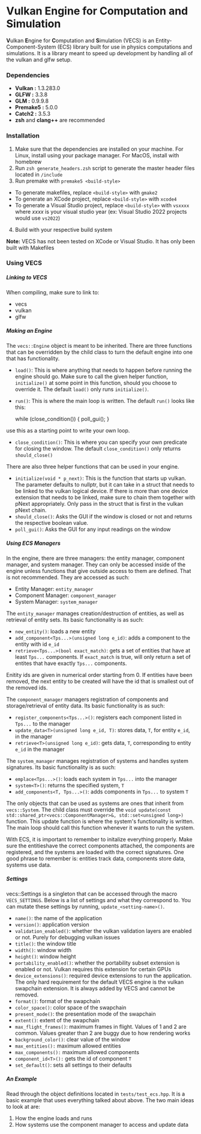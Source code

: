# Vulkan Engine for Computation and Simulation

**V**ulkan **E**ngine for **C**omputation and **S**imulation (VECS) is an Entity-Component-System (ECS) library built for use in physics computations and simulations. It is a library meant to speed up development by handling all of the vulkan and glfw setup.

### Dependencies

- **Vulkan :** 1.3.283.0
- **GLFW :** 3.3.8
- **GLM :** 0.9.9.8
- **Premake5 :** 5.0.0
- **Catch2 :** 3.5.3
- **zsh** and **clang++** are recommended

### Installation

1. Make sure that the dependencies are installed on your machine. For Linux, install using your package manager. For MacOS, install with homebrew
2. Run `zsh generate_headers.zsh` script to generate the master header files located in `/include`
3. Run premake with `premake5 <build-style>`
  - To generate makefiles, replace `<build-style>` with `gmake2`
  - To generate an XCode project, replace `<build-style>` with `xcode4`
  - To generate a Visual Studio project, replace `<build-style>` with `vsxxxx` where *xxxx* is your visual studio year (ex: Visual Studio 2022 projects would use `vs2022`)
4. Build with your respective build system

**Note:** VECS has not been tested on XCode or Visual Studio. It has only been built with Makefiles

### Using VECS

##### Linking to VECS

When compiling, make sure to link to:
- vecs
- vulkan
- glfw

##### Making an Engine

The `vecs::Engine` object is meant to be inherited. There are three functions that can be overridden by the child class to turn the default engine into one that has functionality.

- `load()`: This is where anything that needs to happen before running the engine should go. Make sure to call the given helper function, `initialize()` at some point in this function, should you choose to override it. The default `load()` only runs `initialize()`. 
- `run()`: This is where the main loop is written. The default `run()` looks like this:

    while (close_condition())
    {
      poll_gui();
    }

use this as a starting point to write your own loop.
- `close_condition()`: This is where you can specify your own predicate for closing the window. The default `close_condition()` only returns `should_close()`

There are also three helper functions that can be used in your engine.

- `initialize(void * p_next)`: This is the function that starts up vulkan. The parameter defaults to nullptr, but it can take in a struct that needs to be linked to the vulkan logical device. If there is more than one device extension that needs to be linked, make sure to chain them together with pNext appropriately. Only pass in the struct that is first in the vulkan pNext chain.
- `should_close()`: Asks the GUI if the window is closed or not and returns the respective boolean value.
- `poll_gui()`: Asks the GUI for any input readings on the window

##### Using ECS Managers

In the engine, there are three managers: the entity manager, component manager, and system manager. They can only be accessed inside of the engine unless functions that give outside access to them are defined. That is not recommended. They are accessed as such:

- Entity Manager: `entity_manager`
- Component Manager: `component_manager`
- System Manager: `system_manager`

The `entity_manager` manages creation/destruction of entities, as well as retrieval of entity sets. Its basic functionality is as such:

- `new_entity()`: loads a new entity
- `add_component<Tps...>(unsigned long e_id)`: adds a component to the entity with id `e_id`
- `retrieve<Tps...>(bool exact_match)`: gets a set of entities that have at least `Tps...` components. If `exact_match` is true, will only return a set of entites that have exactly `Tps...` components.

Enitity ids are given in numerical order starting from 0. If entities have been removed, the next entity to be created will have the id that is smallest out of the removed ids.

The `component_manager` managers registration of components and storage/retrieval of entity data. Its basic functionality is as such:

- `register_components<Tps...>()`: registers each component listed in `Tps...` to the manager
- `update_data<T>(unsigned long e_id, T)`: stores data, `T`, for entity `e_id`, in the manager
- `retrieve<T>(unsigned long e_id)`: gets data, `T`, corresponding to entity `e_id` in the manager

The `system_manager` manages registration of systems and handles system signatures. Its basic functionality is as such:

- `emplace<Tps...>()`: loads each system in `Tps...` into the manager
- `system<T>()`: returns the specified system, `T`
- `add_components<T, Tps...>()`: adds components in `Tps...` to system `T`

The only objects that can be used as systems are ones that inherit from `vecs::System`. The child class must override the `void update(const std::shared_ptr<vecs::ComponentManager>&, std::set<unsigned long>)` function. This update function is where the system's functionality is written. The main loop should call this function whenever it wants to run the system.

With ECS, it is important to remember to initalize everything properly. Make sure the entitieshave the correct components attached, the components are registered, and the systems are loaded with the correct signatures. One good phrase to remember is: entities track data, components store data, systems use data.

##### Settings

vecs::Settings is a singleton that can be accessed through the macro `VECS_SETTINGS`. Below is a list of settings and what they correspond to. You can mutate these settings by running, `update_<setting-name>()`. 

- `name()`: the name of the application
- `version()`: application version
- `validation_enabled()`: whether the vulkan validation layers are enabled or not. Purely for debugging vulkan issues
- `title()`: the window title
- `width()`: window width
- `height()`: window height
- `portability_enabled()`: whether the portability subset extension is enabled or not. Vulkan requires this extension for certain GPUs
- `device_extensions()`: required device extensions to run the application. The only hard requirement for the default VECS engine is the vulkan swapchain extension. It is always added by VECS and cannot be removed.
- `format()`: format of the swapchain
- `color_space()`: color space of the swapchain
- `present_mode()`: the presentation mode of the swapchain
- `extent()`: extent of the swapchain
- `max_flight_frames()`: maximum frames in flight. Values of 1 and 2 are common. Values greater than 2 are buggy due to how rendering works
- `background_color()`: clear value of the window
- `max_entities():` maximum allowed entities
- `max_components():` maximum allowed components
- `component_id<T>():` gets the id of component `T`
- `set_default()`: sets all settings to their defaults

##### An Example

Read through the object definitions located in `tests/test_ecs.hpp`. It is a basic example that uses everything talked about above. The two main ideas to look at are:

1. How the engine loads and runs
2. How systems use the component manager to access and update data